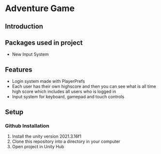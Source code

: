 # Adventure Game
## Introduction

## Packages used in project

- New Input System

## Features

- Login system made with PlayerPrefs
- Each user has their own highscore and then you can see what is all time high score which includes all users who is logged in
- Input system for keyboard, gamepad and touch controls

## Setup

### Github Installation

1. Install the unity version 2021.3.16f1
2. Clone this repository into a directory in your computer
3. Open project in Unity Hub
